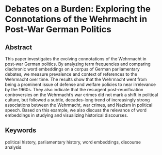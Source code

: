 # Debates on a Burden: Exploring the Connotations of the Wehrmacht in Post-War German Politics

## Abstract

This paper investigates the evolving connotations of the Wehrmacht in post-war German politics. By analyzing term frequencies and comparing diachronic word embeddings on a corpus of German parliamentary debates, we measure prevalence and context of references to the Wehrmacht over time. The results show that the Wehrmacht went from being a prominent issue of defense and welfare policies to near irrelevance by the 1960s. They also indicate that the resurgent post-reunification controversies on the Wehrmacht’s war crimes did not mark a shift in political culture, but followed a subtle, decades-long trend of increasingly strong associations between the Wehrmacht, war crimes, and Nazism in political speech. Based on this example, we also discuss the relevance of word embeddings in studying and visualizing historical discourses.

## Keywords
political history, parliamentary history, word embeddings, discourse analysis
